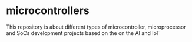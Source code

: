 # microcontrollers
This repository is about different types of microcontroller, microprocessor and SoCs development projects based on the on the AI and IoT
